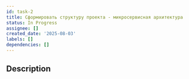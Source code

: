 ```yaml
---
id: task-2
title: Сформировать структуру проекта - микросервисная архитектура
status: In Progress
assignee: []
created_date: '2025-08-03'
labels: []
dependencies: []
---
```


## Description
